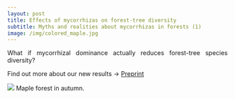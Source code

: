 ```yaml
---
layout: post
title: Effects of mycorrhizas on forest-tree diversity
subtitle: Myths and realities about mycorrhizas in forests (1)
image: /img/colored_maple.jpg
---
```

<div style="text-align: justify">

What if mycorrhizal dominance actually reduces forest-tree species diversity?  

Find out more about our new results -> [Preprint](https://doi.org/10.1101/2021.01.23.427902)

![](/img/colored_maple.jpg) Maple forest in autumn.
